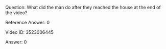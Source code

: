 Question: What did the man do after they reached the house at the end of the video?

Reference Answer: 0

Video ID: 3523006445

Answer: 0

